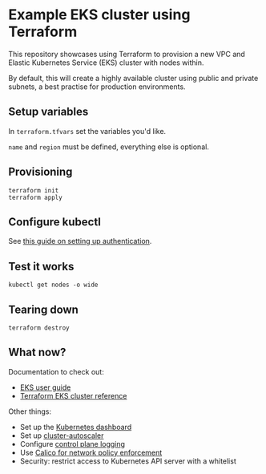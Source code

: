 # Example EKS cluster using Terraform

This repository showcases using Terraform to provision a new VPC and Elastic Kubernetes Service (EKS) cluster with nodes within.

By default, this will create a highly available cluster using public and private subnets, a best practise for production environments.

## Setup variables

In `terraform.tfvars` set the variables you'd like.

`name` and `region` must be defined, everything else is optional.

## Provisioning

```shell
terraform init
terraform apply
```

## Configure kubectl

See [this guide on setting up authentication](https://docs.aws.amazon.com/eks/latest/userguide/managing-auth.html).

## Test it works

```shell
kubectl get nodes -o wide
```

## Tearing down

```shell
terraform destroy
```

## What now?

Documentation to check out:
* [EKS user guide](https://docs.aws.amazon.com/eks/latest/userguide)
* [Terraform EKS cluster reference](https://www.terraform.io/docs/providers/aws/r/eks_cluster.html)

Other things:
* Set up the [Kubernetes dashboard](https://docs.aws.amazon.com/eks/latest/userguide/dashboard-tutorial.html)
* Set up [cluster-autoscaler](https://docs.aws.amazon.com/eks/latest/userguide/cluster-autoscaler.html)
* Configure [control plane logging](https://docs.aws.amazon.com/eks/latest/userguide/control-plane-logs.html)
* Use [Calico for network policy enforcement](https://docs.aws.amazon.com/eks/latest/userguide/calico.html)
* Security: restrict access to Kubernetes API server with a whitelist
